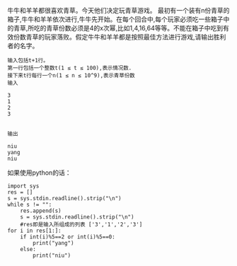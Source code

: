 

牛牛和羊羊都很喜欢青草。今天他们决定玩青草游戏。
最初有一个装有n份青草的箱子,牛牛和羊羊依次进行,牛牛先开始。在每个回合中,每个玩家必须吃一些箱子中的青草,所吃的青草份数必须是4的x次幂,比如1,4,16,64等等。不能在箱子中吃到有效份数青草的玩家落败。假定牛牛和羊羊都是按照最佳方法进行游戏,请输出胜利者的名字。 
```
输入包括t+1行。
第一行包括一个整数t(1 ≤ t ≤ 100),表示情况数.
接下来t行每行一个n(1 ≤ n ≤ 10^9),表示青草份数
输入

3
1
2
3


输出

niu
yang
niu

```

如果使用python的话：

```
import sys
res = []
s = sys.stdin.readline().strip("\n")
while s != "":
    res.append(s)
    s = sys.stdin.readline().strip("\n")  
    #res即是输入所组成的列表 ['3','1','2','3']
for i in res[1:]:
    if int(i)%5==2 or int(i)%5==0:
        print("yang")
    else:
        print("niu")
```
